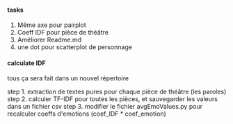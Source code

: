 #### tasks
1. Même axe pour pairplot
2. Coeff IDF pour pièce de théâtre
3. Améliorer Readme.md
4. une dot pour scatterplot de personnage

#### calculate IDF

tous ça sera fait dans un nouvel répertoire

step 1. extraction de textes pures pour chaque pièce de théâtre (les paroles)
step 2. calculer TF-IDF pour toutes les pièces, et sauvegarder les valeurs dans un fichier csv
step 3. modifier le fichier avgEmoValues.py pour recalculer coeffs d'emotions
(coef_IDF * coef_emotion)